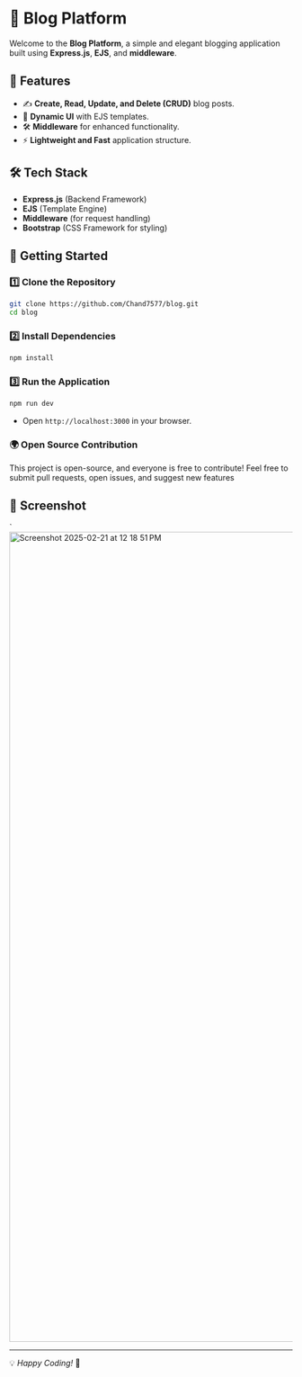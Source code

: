 # 🚀 Blog Platform

Welcome to the **Blog Platform**, a simple and elegant blogging application built using **Express.js**, **EJS**, and **middleware**.

## 🌟 Features

- ✍️ **Create, Read, Update, and Delete (CRUD)** blog posts.
- 🎨 **Dynamic UI** with EJS templates.
- 🛠 **Middleware** for enhanced functionality.
- ⚡ **Lightweight and Fast** application structure.

## 🛠️ Tech Stack

- **Express.js** (Backend Framework)
- **EJS** (Template Engine)
- **Middleware** (for request handling)
- **Bootstrap** (CSS Framework for styling)

## 🚀 Getting Started

### 1️⃣ Clone the Repository
```bash
git clone https://github.com/Chand7577/blog.git
cd blog
```

### 2️⃣ Install Dependencies
```bash
npm install
```


### 3️⃣ Run the Application
```bash
npm run dev
```
- Open `http://localhost:3000` in your browser.

### 🌍 Open Source Contribution

This project is open-source, and everyone is free to contribute! Feel free to submit pull requests, open issues, and suggest new features

## 📸 Screenshot
`<img width="1440" alt="Screenshot 2025-02-21 at 12 18 51 PM" src="https://github.com/user-attachments/assets/054d4c2e-8419-46e7-ac51-5d0ba1097408" />




---
💡 *Happy Coding!* 🚀

